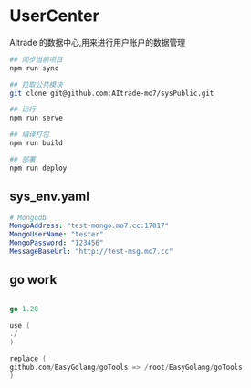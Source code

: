 # UserCenter

AItrade 的数据中心,用来进行用户账户的数据管理


```bash
## 同步当前项目
npm run sync 

## 拉取公共模块
git clone git@github.com:AItrade-mo7/sysPublic.git

## 运行
npm run serve

## 编译打包
npm run build

## 部署
npm run deploy

```

## sys_env.yaml

```yaml
# Mongodb
MongoAddress: "test-mongo.mo7.cc:17017"
MongoUserName: "tester"
MongoPassword: "123456"
MessageBaseUrl: "http://test-msg.mo7.cc"
```

## go work

```go

go 1.20

use (
./
)

replace (
github.com/EasyGolang/goTools => /root/EasyGolang/goTools
)


```
